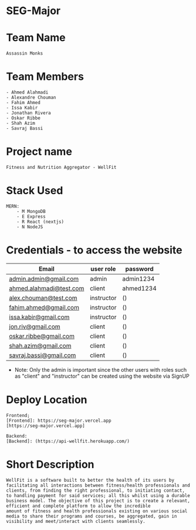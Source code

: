 # SEG-Major

# Team Name

    Assassin Monks

# Team Members

    - Ahmed Alahmadi
    - Alexandre Chouman
    - Fahim Ahmed
    - Issa Kabir
    - Jonathan Rivera
    - Oskar Ribbe
    - Shah Azim
    - Savraj Bassi

# Project name

    Fitness and Nutrition Aggregator - WellFit

# Stack Used

    MERN:
        - M MongoDB
        - E Express
        - R React (nextjs)
        - N NodeJS

# Credentials - to access the website

| Email                   | user role  | password  |
| ----------------------- | ---------- | --------- |
| admin.admin@gmail.com   | admin      | admin1234 |
| ahmed.alahmadi@test.com | client     | ahmed1234 |
| alex.chouman@test.com   | instructor | ()        |
| fahim.ahmed@gmail.com   | instructor | ()        |
| issa.kabir@gmail.com    | instructor | ()        |
| jon.riv@gmail.com       | client     | ()        |
| oskar.ribbe@gmail.com   | client     | ()        |
| shah.azim@gmail.com     | client     | ()        |
| savraj.bassi@gmail.com  | client     | ()        |

- Note: Only the admin is important since the other users with roles such as "client" and "instructor" can be created using the website via SignUP

# Deploy Location

    Frontend;
    [Frontend]: https://seg-major.vercel.app
    [https://seg-major.vercel.app]

    Backend:
    [Backend]: (https://api-wellfit.herokuapp.com/)

# Short Description

    WellFit is a software built to better the health of its users by facilitating all interactions between fitness/health professionals and clients, from finding the right professional, to initiating contact, to handling payment for said services; all this whilst using a durable business model. The objective of this project is to create a relevant, efficient and complete platform to allow the incredible
    amount of fitness and health professionals existing on various social media to share their programs and courses, be aggregated, gain in visibility and meet/interact with clients seamlessly.
